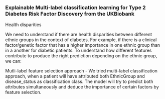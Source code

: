 ### Explainable Multi-label classification learning for Type 2 Diabetes Risk Factor Discovery from the UKBiobank
Health disparities

We need to understand if there are health disparities between different ethnic groups in the context of diabetes. For example, if there is a clinical factor/genetic factor that has a higher importance in one ethnic group than in a another for diabetic patients. To understand how different features contribute to produce the right prediction depending on the ethnic group, we can:

Mutli-label feature selection approach - We tried multi-label classification approach, when a patient will have attributed both EthnicGroup and disease_status as classification class. The model will try to predict both attributes simultaneously and deduce the importance of certain factors by feature selection.
